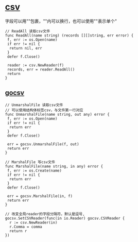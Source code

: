 # [csv](https://pkg.go.dev/encoding/csv)

字段可以用""包裹，""内可以换行，也可以使用""表示单个"

```golang
// ReadAll 读取csv文件
func ReadAll(name string) (records [][]string, err error) {
 f, err := os.Open(name)
 if err != nil {
  return nil, err
 }
 defer f.Close()

 reader := csv.NewReader(f)
 records, err = reader.ReadAll()
 return
}
```

## [gocsv](https://pkg.go.dev/github.com/gocarina/gocsv)

```golang
// UnmarshalFile 读取csv文件
// 可以使用结构体标签csv，与文件第一行对应
func UnmarshalFile(name string, out any) error {
 f, err := os.Open(name)
 if err != nil {
  return err
 }
 defer f.Close()

 err = gocsv.UnmarshalFile(f, out)
 return err
}

// MarshalFile 写csv文件
func MarshalFile(name string, in any) error {
 f, err := os.Create(name)
 if err != nil {
  return err
 }
 defer f.Close()

 err = gocsv.MarshalFile(in, f)
 return err
}

// 改变全局reader的字段分隔符，默认是逗号,
gocsv.SetCSVReader(func(in io.Reader) gocsv.CSVReader {
  r := csv.NewReader(in)
  r.Comma = comma
  return r
})
```
